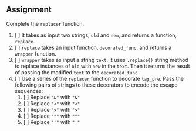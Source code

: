 ## Assignment

Complete the `replacer` function.

1.  [ ] It takes as input two strings, `old` and `new`, and returns a function, `replace`.
2.  [ ] `replace` takes an input function, `decorated_func`, and returns a `wrapper` function.
3.  [ ] `wrapper` takes as input a string `text`. It uses `.replace()` string method to replace instances of `old` with `new` in the `text`. Then it returns the result of passing the modified `text` to the `decorated_func`.
4.  [ ] Use a series of the `replacer` function to decorate `tag_pre`. Pass the following pairs of strings to these decorators to encode the escape sequences:
    1.  [ ] Replace `"&"` with `"&"`
    2.  [ ] Replace `"<"` with `"<"`
    3.  [ ] Replace `">"` with `">"`
    4.  [ ] Replace `"""` with `"""`
    5.  [ ] Replace `"'"` with `"'"`
